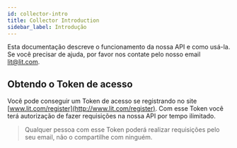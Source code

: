 ```yaml
---
id: collector-intro
title: Collector Introduction
sidebar_label: Introdução
---
```


Esta documentação descreve o funcionamento da nossa API e como usá-la. Se você precisar de ajuda, por favor nos contate pelo nosso email [lit@lit.com](mailto:lit@lit.com).

## Obtendo o Token de acesso

Você pode conseguir um Token de acesso se registrando no site [www.lit.com/register](http://www.lit.com/register). Com esse Token você terá autorização de fazer requisições na nossa API por tempo ilimitado.

>Qualquer pessoa com esse Token poderá realizar requisições pelo seu email, não o compartilhe com ninguém.
